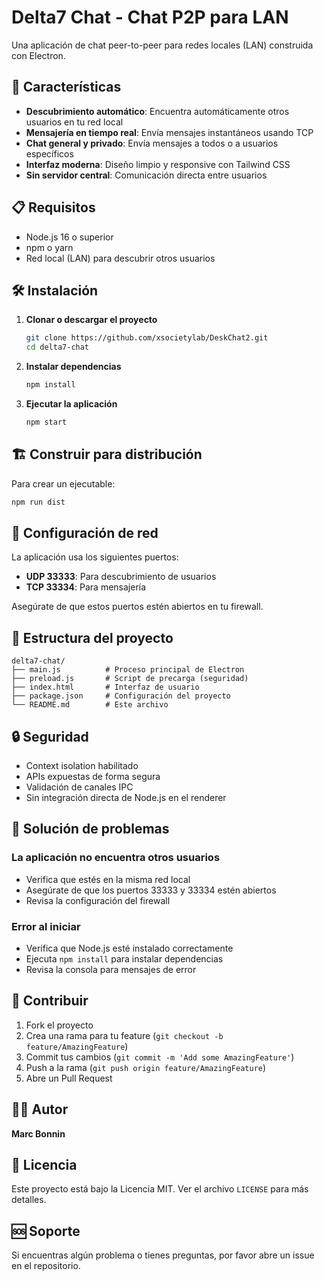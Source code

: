 # Delta7 Chat - Chat P2P para LAN

Una aplicación de chat peer-to-peer para redes locales (LAN) construida con Electron.


## 🚀 Características

- **Descubrimiento automático**: Encuentra automáticamente otros usuarios en tu red local
- **Mensajería en tiempo real**: Envía mensajes instantáneos usando TCP
- **Chat general y privado**: Envía mensajes a todos o a usuarios específicos
- **Interfaz moderna**: Diseño limpio y responsive con Tailwind CSS
- **Sin servidor central**: Comunicación directa entre usuarios

## 📋 Requisitos

- Node.js 16 o superior
- npm o yarn
- Red local (LAN) para descubrir otros usuarios

## 🛠️ Instalación

1. **Clonar o descargar el proyecto**
   ```bash
   git clone https://github.com/xsocietylab/DeskChat2.git
   cd delta7-chat
   ```

2. **Instalar dependencias**
   ```bash
   npm install
   ```

3. **Ejecutar la aplicación**
   ```bash
   npm start
   ```

## 🏗️ Construir para distribución

Para crear un ejecutable:

```bash
npm run dist
```

## 🔧 Configuración de red

La aplicación usa los siguientes puertos:
- **UDP 33333**: Para descubrimiento de usuarios
- **TCP 33334**: Para mensajería

Asegúrate de que estos puertos estén abiertos en tu firewall.

## 📁 Estructura del proyecto

```
delta7-chat/
├── main.js          # Proceso principal de Electron
├── preload.js       # Script de precarga (seguridad)
├── index.html       # Interfaz de usuario
├── package.json     # Configuración del proyecto
└── README.md        # Este archivo
```

## 🔒 Seguridad

- Context isolation habilitado
- APIs expuestas de forma segura
- Validación de canales IPC
- Sin integración directa de Node.js en el renderer

## 🐛 Solución de problemas

### La aplicación no encuentra otros usuarios
- Verifica que estés en la misma red local
- Asegúrate de que los puertos 33333 y 33334 estén abiertos
- Revisa la configuración del firewall

### Error al iniciar
- Verifica que Node.js esté instalado correctamente
- Ejecuta `npm install` para instalar dependencias
- Revisa la consola para mensajes de error

## 🤝 Contribuir

1. Fork el proyecto
2. Crea una rama para tu feature (`git checkout -b feature/AmazingFeature`)
3. Commit tus cambios (`git commit -m 'Add some AmazingFeature'`)
4. Push a la rama (`git push origin feature/AmazingFeature`)
5. Abre un Pull Request

## 👨‍💻 Autor

**Marc Bonnin**

## 📄 Licencia

Este proyecto está bajo la Licencia MIT. Ver el archivo `LICENSE` para más detalles.

## 🆘 Soporte

Si encuentras algún problema o tienes preguntas, por favor abre un issue en el repositorio. 
